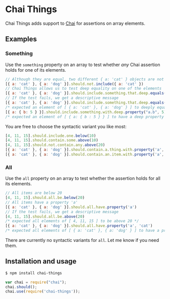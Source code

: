 # Chai Things
Chai Things adds support to [Chai](http://chaijs.com/) for assertions on array elements.

## Examples

### Something
Use the `something` property on an array to test whether _any_ Chai assertion holds for one of its elements.

```javascript
// Although they are equal, two different { a: 'cat' } objects are not the same
[{ a: 'cat' }, { a: 'dog' }].should.not.include({ a: 'cat' })
// Chai Things allows us to test deep equality on one of the elements
[{ a: 'cat' }, { a: 'dog' }].should.include.something.that.deep.equals({ a: 'cat' })
// If the test fails, we get a descriptive message
[{ a: 'cat' }, { a: 'dog' }].should.include.something.that.deep.equals({ a: 'cow' })
/* expected an element of [ { a: 'cat' }, { a: 'dog' } ] to deeply equal { a: 'cow' } */
[{ a: { b: 5 } }].should.include.something.with.deep.property("a.b", 5)
/* expected an element of [ { a: { b : 5 } } ] to have a deep property of a.b that equals 5 */
```

You are free to choose the syntactic variant you like most:

```javascript
[4, 11, 15].should.include.one.below(10)
[4, 11, 15].should.contain.some.above(10)
[4, 11, 15].should.not.contain.any.above(20)
[{ a: 'cat' }, { a: 'dog' }].should.contain.a.thing.with.property('a', 'cat')
[{ a: 'cat' }, { a: 'dog' }].should.contain.an.item.with.property('a', 'dog')
```

### All
Use the `all` property on an array to test whether the assertion holds for all its elements.

```javascript
// All items are below 20
[4, 11, 15].should.all.be.below(20)
// All items have a property 'a'
[{ a: 'cat' }, { a: 'dog' }].should.all.have.property('a')
// If the test fails, we get a descriptive message
[4, 11, 15].should.all.be.above(20)
/* expected all elements of [ 4, 11, 15 ] to be above 20 */
[{ a: 'cat' }, { a: 'dog' }].should.all.have.property('a', 'cat')
/* expected all elements of [ { a: 'cat' }, { a: 'dog' } ] to have a property 'a' of 'cat', but got 'dog' */
```

There are currently no syntactic variants for `all`. Let me know if you need them.


## Installation and usage
```bash
$ npm install chai-things
```

```javascript
var chai = require("chai");
chai.should();
chai.use(require('chai-things'));
```

